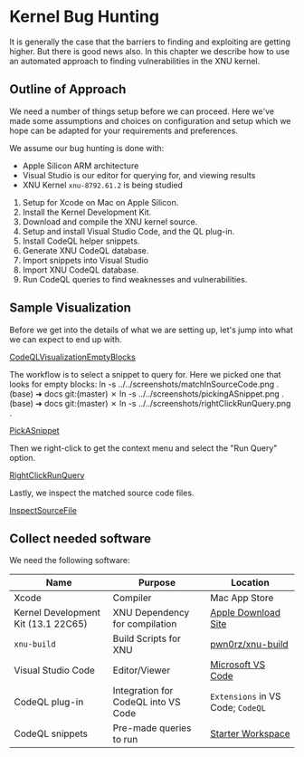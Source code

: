 # Kernel Bug Hunting

It is generally the case that the barriers to finding and exploiting are getting higher.  But there is good news also.
In this chapter we describe how to use an automated approach to finding vulnerabilities in the XNU kernel.

## Outline of Approach

We need a number of things setup before we can proceed.  Here we've made some assumptions and choices on configuration and setup which we hope can be adapted for your requirements and preferences.

We assume our bug hunting is done with:
- Apple Silicon ARM architecture
- Visual Studio is our editor for querying for, and viewing results
- XNU Kernel `xnu-8792.61.2` is being studied

1. Setup for Xcode on Mac on Apple Silicon.
1. Install the Kernel Development Kit.
1. Download and compile the XNU kernel source.
1. Setup and install Visual Studio Code, and the QL plug-in.
1. Install CodeQL helper snippets.
1. Generate XNU CodeQL database.
1. Import snippets into Visual Studio
1. Import XNU CodeQL database.
1. Run CodeQL queries to find weaknesses and vulnerabilities. 

## Sample Visualization

Before we get into the details of what we are setting up, let's jump into what we can expect to end up with.

[CodeQLVisualizationEmptyBlocks](./codeQLExample.png)

The workflow is to select a snippet to query for.  Here we picked one that looks for empty blocks:
ln -s ../../screenshots/matchInSourceCode.png .
(base) ➜  docs git:(master) ✗ ln -s ../../screenshots/pickingASnippet.png .  
(base) ➜  docs git:(master) ✗ ln -s ../../screenshots/rightClickRunQuery.png .

[PickASnippet](./.pickingASnippet.png)

Then we right-click to get the context menu and select the "Run Query" option.

[RightClickRunQuery](./rightClickRunQuery.png)

Lastly, we inspect the matched source code files.

[InspectSourceFile](./matchInSourceCode.png)

## Collect needed software

We need the following software:

| Name | Purpose | Location |
| -- | -- | -- |
| Xcode | Compiler | Mac App Store |
| Kernel Development Kit (13.1 22C65) | XNU Dependency for compilation | [Apple Download Site](https://developer.apple.com/download/all/) |
| `xnu-build` | Build Scripts for XNU | [pwn0rz/xnu-build](https://github.com/pwn0rz/xnu-build) |
| Visual Studio Code | Editor/Viewer | [Microsoft VS Code](https://code.visualstudio.com) |
| CodeQL plug-in | Integration for CodeQL into VS Code | `Extensions` in VS Code; `CodeQL` |
| CodeQL snippets | Pre-made queries to run | [Starter Workspace](https://github.com/github/vscode-codeql-starter/) |


